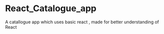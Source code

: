 # React_Catalogue_app
A catallogue app which uses basic react , made for better understanding of React
